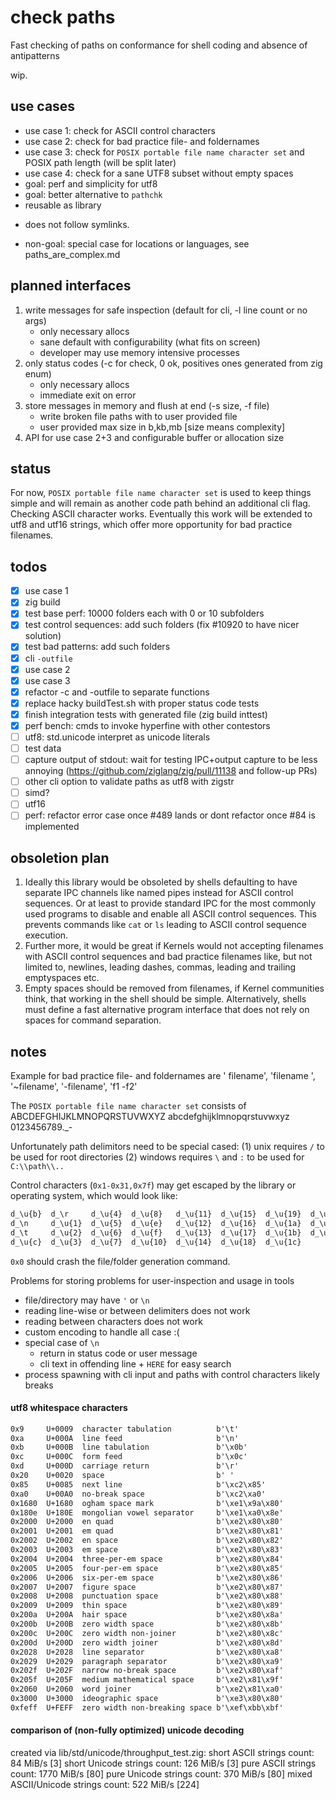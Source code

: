 # check paths
Fast checking of paths on conformance for shell coding and absence of antipatterns

wip.

## use cases
- use case 1: check for ASCII control characters
- use case 2: check for bad practice file- and foldernames
- use case 3: check for `POSIX portable file name character set` and
  POSIX path length (will be split later)
- use case 4: check for a sane UTF8 subset without empty spaces
- goal: perf and simplicity for utf8
- goal: better alternative to `pathchk`
- reusable as library
* does not follow symlinks.
- non-goal: special case for locations or languages, see paths_are_complex.md

## planned interfaces
1. write messages for safe inspection (default for cli, -l line count or no args)
   * only necessary allocs
   * sane default with configurability (what fits on screen)
   * developer may use memory intensive processes
2. only status codes (-c for check, 0 ok, positives ones generated from zig enum)
   * only necessary allocs
   * immediate exit on error
3. store messages in memory and flush at end (-s size, -f file)
   * write broken file paths with to user provided file
   * user provided max size in b,kb,mb [size means complexity]
4. API for use case 2+3 and configurable buffer or allocation size

## status
For now, `POSIX portable file name character set` is used to keep things simple
and will remain as another code path behind an additional cli flag.
Checking ASCII character works.
Eventually this work will be extended to utf8 and utf16 strings, which offer more
opportunity for bad practice filenames.

## todos
- [x] use case 1
- [x] zig build
- [x] test base perf: 10000 folders each with 0 or 10 subfolders
- [x] test control sequences: add such folders (fix #10920 to have nicer solution)
- [x] test bad patterns: add such folders
- [x] cli `-outfile`
- [x] use case 2
- [x] use case 3
- [x] refactor -c and -outfile to separate functions
- [x] replace hacky buildTest.sh with proper status code tests
- [x] finish integration tests with generated file (zig build inttest)
- [x] perf bench: cmds to invoke hyperfine with other contestors
- [ ] utf8: std.unicode interpret as unicode literals
- [ ] test data
- [ ] capture output of stdout: wait for testing IPC+output capture to be less annoying
      (https://github.com/ziglang/zig/pull/11138 and follow-up PRs)
- [ ] other cli option to validate paths as utf8 with zigstr
- [ ] simd?
- [ ] utf16
- [ ] perf: refactor error case once #489 lands or dont refactor once #84 is implemented

## obsoletion plan
1. Ideally this library would be obsoleted by shells defaulting to
have separate IPC channels like named pipes instead for ASCII control sequences.
Or at least to provide standard IPC for the most commonly used programs
to disable and enable all ASCII control sequences.
This prevents commands like `cat` or `ls` leading to ASCII control
sequence execution.
2. Further more, it would be great if Kernels would not accepting filenames
with ASCII control sequences and bad practice filenames like, but not limited to,
newlines, leading dashes, commas, leading and trailing emptyspaces etc.
3. Empty spaces should be removed from filenames, if Kernel communities think,
that working in the shell should be simple.
Alternatively, shells must define a fast alternative program interface that does
not rely on spaces for command separation.


## notes
Example for bad practice file- and foldernames are
  ' filename', 'filename ', '~filename', '-filename', 'f1 -f2'

The `POSIX portable file name character set` consists of
  ABCDEFGHIJKLMNOPQRSTUVWXYZ
  abcdefghijklmnopqrstuvwxyz
  0123456789._-

Unfortunately path delimitors need to be special cased:
(1) unix requires `/` to be used for root directories
(2) windows requires `\` and `:` to be used for `C:\\path\\..`

Control characters (`0x1-0x31,0x7f`) may get escaped by the library or
operating system, which would look like:
```txt
d_\u{b}  d_\r     d_\u{4}  d_\u{8}   d_\u{11}  d_\u{15}  d_\u{19}  d_\u{1d}
d_\n     d_\u{1}  d_\u{5}  d_\u{e}   d_\u{12}  d_\u{16}  d_\u{1a}  d_\u{1e}
d_\t     d_\u{2}  d_\u{6}  d_\u{f}   d_\u{13}  d_\u{17}  d_\u{1b}  d_\u{7f}
d_\u{c}  d_\u{3}  d_\u{7}  d_\u{10}  d_\u{14}  d_\u{18}  d_\u{1c}
```
`0x0` should crash the file/folder generation command.

Problems for storing problems for user-inspection and usage in tools
* file/directory may have `'` or `\n`
* reading line-wise or between delimiters does not work
* reading between characters does not work
* custom encoding to handle all case :(
* special case of `\n`
  - return in status code or user message
  - cli text in offending line + `HERE` for easy search
* process spawning with cli input and paths with control characters likely breaks

#### utf8 whitespace characters
```txt
0x9     U+0009  character tabulation          b'\t'
0xa     U+000A  line feed                     b'\n'
0xb     U+000B  line tabulation               b'\x0b'
0xc     U+000C  form feed                     b'\x0c'
0xd     U+000D  carriage return               b'\r'
0x20    U+0020  space                         b' '
0x85    U+0085  next line                     b'\xc2\x85'
0xa0    U+00A0  no-break space                b'\xc2\xa0'
0x1680  U+1680  ogham space mark              b'\xe1\x9a\x80'
0x180e  U+180E  mongolian vowel separator     b'\xe1\xa0\x8e'
0x2000  U+2000  en quad                       b'\xe2\x80\x80'
0x2001  U+2001  em quad                       b'\xe2\x80\x81'
0x2002  U+2002  en space                      b'\xe2\x80\x82'
0x2003  U+2003  em space                      b'\xe2\x80\x83'
0x2004  U+2004  three-per-em space            b'\xe2\x80\x84'
0x2005  U+2005  four-per-em space             b'\xe2\x80\x85'
0x2006  U+2006  six-per-em space              b'\xe2\x80\x86'
0x2007  U+2007  figure space                  b'\xe2\x80\x87'
0x2008  U+2008  punctuation space             b'\xe2\x80\x88'
0x2009  U+2009  thin space                    b'\xe2\x80\x89'
0x200a  U+200A  hair space                    b'\xe2\x80\x8a'
0x200b  U+200B  zero width space              b'\xe2\x80\x8b'
0x200c  U+200C  zero width non-joiner         b'\xe2\x80\x8c'
0x200d  U+200D  zero width joiner             b'\xe2\x80\x8d'
0x2028  U+2028  line separator                b'\xe2\x80\xa8'
0x2029  U+2029  paragraph separator           b'\xe2\x80\xa9'
0x202f  U+202F  narrow no-break space         b'\xe2\x80\xaf'
0x205f  U+205F  medium mathematical space     b'\xe2\x81\x9f'
0x2060  U+2060  word joiner                   b'\xe2\x81\xa0'
0x3000  U+3000  ideographic space             b'\xe3\x80\x80'
0xfeff  U+FEFF  zero width non-breaking space b'\xef\xbb\xbf'
```

#### comparison of (non-fully optimized) unicode decoding
created via lib/std/unicode/throughput_test.zig:
short ASCII strings
  count:    84 MiB/s [3]
short Unicode strings
  count:   126 MiB/s [3]
pure ASCII strings
  count:  1770 MiB/s [80]
pure Unicode strings
  count:   370 MiB/s [80]
mixed ASCII/Unicode strings
  count:   522 MiB/s [224]

